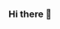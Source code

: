 
### Hi there 👋

<!--
**Amit-Verma01/Amit-Verma01** is a ✨ _special_ ✨ repository because its `README.md` (this file) appears on your GitHub profile.
Here are some ideas to get you started:
- 👋 Hi, I’m @Amit-Verma01
- 🌱 I’m currently learning computer architecture.
- 👀 I an interested in computers!!
- 👯 I’m looking to collaborate on Web. Dev. Projects.
- 📫 How to reach me on Linkdin at www.linkedin.com/in/amit-verma-008a84219

-->

